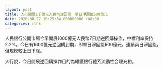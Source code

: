 ```yaml
---
layout: post
title: 人行開展1千億元人民幣逆回購　單日淨回籠600億元
date: 2020-08-27 10:25:34.000000000 +08:00
categories: rthk
---
```


人民銀行公開市場今早開展1000億元人民幣7日期逆回購操作，中標利率保持2.2%。今日有1600億元逆回購到期，即單日淨回籠600億元，連續兩日淨回籠，但規模較上日下降。

人行說，今日開展逆回購操作目的為維護銀行體系流動性合理充裕。

